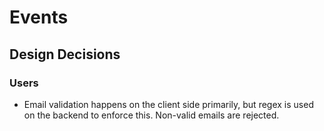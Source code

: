 # Events

## Design Decisions

### Users
* Email validation happens on the client side primarily, but regex
is used on the backend to enforce this. Non-valid emails are rejected.
